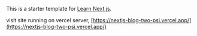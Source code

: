 This is a starter template for [Learn Next.js](https://nextjs.org/learn).

visit site running on vercel server, [https://nextjs-blog-two-psi.vercel.app/](https://nextjs-blog-two-psi.vercel.app/) 
